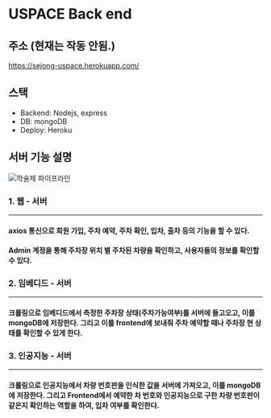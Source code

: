 # USPACE Back end
## 주소 (현재는 작동 안됨.)
https://sejong-uspace.herokuapp.com/
## 스택
* Backend: Nodejs, express
* DB: mongoDB
* Deploy: Heroku
## 서버 기능 설명
![학술제 파이프라인](https://user-images.githubusercontent.com/69383800/205207125-8d89749c-7b1d-459e-bf73-59feee5348a9.png)
### 1. 웹 - 서버
***
#### axios 통신으로 회원 가입, 주차 예약, 주차 확인, 입차, 출차 등의 기능을 할 수 있다.
#### Admin 계정을 통해 주차장 위치 별 주차된 차량을 확인하고, 사용자들의 정보를 확인할 수 있다.
### 2. 임베디드 - 서버
***
#### 크롤링으로 임베디드에서 측정한 주차장 상태(주차가능여부)를 서버에 들고오고, 이를 mongoDB에 저장한다. 그리고 이를 frontend에 보내줘 주차 예약할 때나 주차장 현 상태를 확인할 수 있게 한다.
### 3. 인공지능 - 서버
***
#### 크롤링으로 인공지능에서 차량 번호판을 인식한 값을 서버에 가져오고, 이를 mongoDB에 저장한다. 그리고 Frontend에서 예약한 차 번호와 인공지능으로 구한 차량 번호판이 같은지 확인하는 역할을 하여, 입차 여부를 확인한다.

